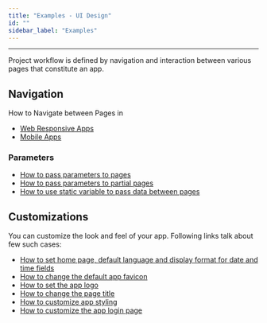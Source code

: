 ```yaml
---
title: "Examples - UI Design"
id: ""
sidebar_label: "Examples"
---
```

---

Project workflow is defined by navigation and interaction between various pages that constitute an app.  

## Navigation 
How to Navigate between Pages in
- [Web Responsive Apps](/learn/responsive-web/web-ui-design/#page-navigation)
- [Mobile Apps](/learn/hybrid-mobile/mobile-page-concepts/#page-navigation-actions)

### Parameters 

- [How to pass parameters to pages](/learn/how-tos/passing-parameters-pages/)
- [How to pass parameters to partial pages](/learn/how-tos/passing-parameters-partial-page/)
- [How to use static variable to pass data between pages](/learn/how-tos/use-static-variable-pass-data-pages/)

## Customizations
You can customize the look and feel of your app. Following links talk about few such cases:

- [How to set home page, default language and display format for date and time fields](/learn/how-tos/setting-language-date-format/)
- [How to change the default app favicon](/learn/how-tos/changing-default-favicon/)
- [How to set the app logo](/learn/how-tos/changing-app-logo/)
- [How to change the page title](/learn/how-tos/changing-page-title/)
- [How to customize app styling](/learn/how-tos/customise-app-style/)
- [How to customize the app login page](/learn/how-tos/customise-login-page/)

